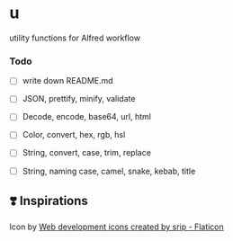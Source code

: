 # u
utility functions for Alfred workflow
### Todo
- [ ] write down README.md
- [ ] JSON, prettify, minify, validate
- [ ] Decode, encode, base64, url, html
- [ ] Color, convert, hex, rgb, hsl
- [ ] String, convert, case, trim, replace
- [ ] String, naming case, camel, snake, kebab, title



## ❣️ Inspirations
Icon by [Web development icons created by srip - Flaticon](https://www.flaticon.com/free-icons/web-development)
